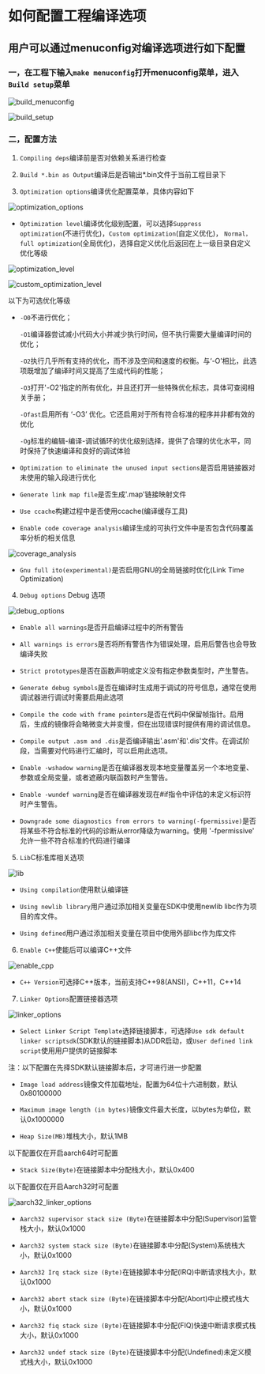 # 如何配置工程编译选项

## 用户可以通过menuconfig对编译选项进行如下配置

### 一，在工程下输入`make menuconfig`打开menuconfig菜单，进入`Build setup`菜单
![build_menuconfig](image/how_to_use/build_menuconfig.png)

![build_setup](image/how_to_use/build_setup.png)

### 二，配置方法

1. `Compiling deps`编译前是否对依赖关系进行检查

2. `Build *.bin as Output`编译后是否输出*.bin文件于当前工程目录下

3. `Optimization options`编译优化配置菜单，具体内容如下

![optimization_options](image/how_to_use/optimization_options.png)

- `Optimization level`编译优化级别配置，可以选择`Suppress optimization`(不进行优化)，`Custom optimization`(自定义优化)，
  `Normal，full optimization`(全局优化)，选择自定义优化后返回在上一级目录自定义优化等级

![optimization_level](image/how_to_use/optimization_level.png)

![custom_optimization_level](image/how_to_use/custom_optimization_level.png)

以下为可选优化等级
- `-O0`不进行优化；

  `-O1`编译器尝试减小代码大小并减少执行时间，但不执行需要大量编译时间的优化；
  
  `-O2`执行几乎所有支持的优化，而不涉及空间和速度的权衡。与‘-O’相比，此选项既增加了编译时间又提高了生成代码的性能；
  
  `-O3`打开'-O2'指定的所有优化，并且还打开一些特殊优化标志，具体可查阅相关手册；
  
  `-Ofast`启用所有 ‘-O3’ 优化。它还启用对于所有符合标准的程序并非都有效的优化

  `-Og`标准的编辑-编译-调试循环的优化级别选择，提供了合理的优化水平，同时保持了快速编译和良好的调试体验

- `Optimization to eliminate the unused input sections`是否启用链接器对未使用的输入段进行优化

- `Generate link map file`是否生成'.map'链接映射文件

- `Use ccache`构建过程中是否使用ccache(编译缓存工具)

- `Enable code coverage analysis`编译生成的可执行文件中是否包含代码覆盖率分析的相关信息

![coverage_analysis](image/how_to_use/coverage_analysis.png)

- `Gnu full ito(experimental)`是否启用GNU的全局链接时优化(Link Time Optimization)

4. `Debug options` Debug 选项

![debug_options](image/how_to_use/debug_options.png)

- `Enable all warnings`是否开启编译过程中的所有警告

- `All warnings is errors`是否将所有警告作为错误处理，启用后警告也会导致编译失败

- `Strict prototypes`是否在函数声明或定义没有指定参数类型时，产生警告。

- `Generate debug symbols`是否在编译时生成用于调试的符号信息，通常在使用调试器进行调试时需要启用此选项

- `Compile the code with frame pointers`是否在代码中保留帧指针。启用后，生成的镜像将会略微变大并变慢，但在出现错误时提供有用的调试信息。

- `Compile output .asm and .dis`是否编译输出'.asm'和'.dis'文件。在调试阶段，当需要对代码进行汇编时，可以启用此选项。

- `Enable -wshadow warning`是否在编译器发现本地变量覆盖另一个本地变量、参数或全局变量，或者遮蔽内联函数时产生警告。

- `Enable -wundef warning`是否在编译器发现在#if指令中评估的未定义标识符时产生警告。

- `Downgrade some diagnostics from errors to warning(-fpermissive)`是否将某些不符合标准的代码的诊断从error降级为warning。使用 '-fpermissive' 允许一些不符合标准的代码进行编译

5. `Lib`C标准库相关选项

![lib](image/how_to_use/lib.png)

- `Using compilation`使用默认编译链

- `Using newlib library`用户通过添加相关变量在SDK中使用newlib libc作为项目的库文件。

- `Using defined`用户通过添加相关变量在项目中使用外部libc作为库文件

6. `Enable C++`使能后可以编译C++文件

![enable_cpp](image/how_to_use/enable_cpp.png)

- `C++ Version`可选择C++版本，当前支持C++98(ANSI)，C++11，C++14

7. `Linker Options`配置链接器选项

![linker_options](image/how_to_use/linker_options.png)

- `Select Linker Script Template`选择链接脚本，可选择`Use sdk default linker scriptsdk`(SDK默认的链接脚本)从DDR启动，或`User defined link script`使用用户提供的链接脚本

注：以下配置在先择SDK默认链接脚本后，才可进行进一步配置
- `Image load address`镜像文件加载地址，配置为64位十六进制数，默认0x80100000

- `Maximum image length (in bytes)`镜像文件最大长度，以bytes为单位，默认0x1000000

- `Heap Size(MB)`堆栈大小，默认1MB

以下配置仅在开启aarch64时可配置

- `Stack Size(Byte)`在链接脚本中分配栈大小，默认0x400

以下配置仅在开启Aarch32时可配置

![aarch32_linker_options](image/how_to_use/aarch32_linker_options.png)

- `Aarch32 supervisor stack size (Byte)`在链接脚本中分配(Supervisor)监管栈大小，默认0x1000

- `Aarch32 system stack size (Byte)`在链接脚本中分配(System)系统栈大小，默认0x1000

- `Aarch32 Irq stack size (Byte)`在链接脚本中分配(IRQ)中断请求栈大小，默认0x1000

- `Aarch32 abort stack size (Byte)`在链接脚本中分配(Abort)中止模式栈大小，默认0x1000

- `Aarch32 fiq stack size (Byte)`在链接脚本中分配(FIQ)快速中断请求模式栈大小，默认0x1000

- `Aarch32 undef stack size (Byte)`在链接脚本中分配(Undefined)未定义模式栈大小，默认0x1000

    




